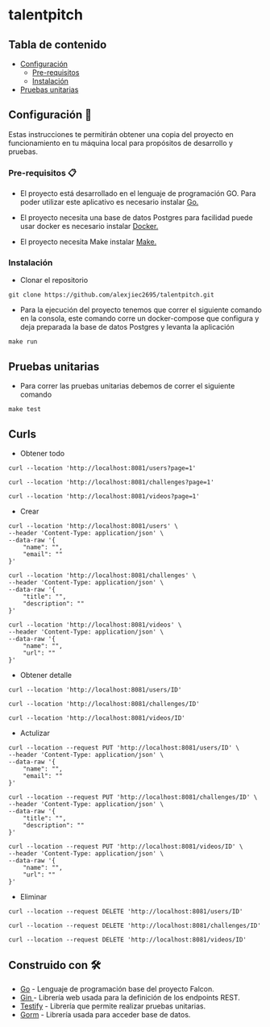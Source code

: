 # talentpitch

## Tabla de contenido

* [Configuración](#Configuración)
    * [Pre-requisitos ](#Pre-requisitos)
    * [Instalación](#Instalación)
* [Pruebas unitarias](#Pruebas_unitarias)

## Configuración 🚀

Estas instrucciones te permitirán obtener una copia del proyecto en funcionamiento en tu máquina local para propósitos
de desarrollo y pruebas.

### Pre-requisitos 📋

* El proyecto está desarrollado en el lenguaje de programación GO. Para poder utilizar este aplicativo es necesario
  instalar [Go.](https://golang.org/doc/install)

* El proyecto necesita una base de datos Postgres para facilidad puede usar docker es necesario
  instalar [Docker.](https://docs.docker.com/engine/install/)

* El proyecto necesita Make 
  instalar [Make.](https://www.gnu.org/software/make/)

### Instalación

* Clonar el repositorio

````
git clone https://github.com/alexjiec2695/talentpitch.git
````

* Para la ejecución del proyecto tenemos que correr el siguiente comando en la consola, este comando corre un
  docker-compose que configura y deja preparada la base de datos Postgres y levanta la aplicación

```
make run
```

## Pruebas unitarias

* Para correr las pruebas unitarias debemos de correr el siguiente comando

```
make test
```

## Curls

* Obtener todo

````
curl --location 'http://localhost:8081/users?page=1'

curl --location 'http://localhost:8081/challenges?page=1'

curl --location 'http://localhost:8081/videos?page=1'
````

* Crear

````
curl --location 'http://localhost:8081/users' \
--header 'Content-Type: application/json' \
--data-raw '{
    "name": "",
    "email": ""
}'

curl --location 'http://localhost:8081/challenges' \
--header 'Content-Type: application/json' \
--data-raw '{
    "title": "",
    "description": ""
}'

curl --location 'http://localhost:8081/videos' \
--header 'Content-Type: application/json' \
--data-raw '{
    "name": "",
    "url": ""
}'
````

* Obtener detalle

````
curl --location 'http://localhost:8081/users/ID'

curl --location 'http://localhost:8081/challenges/ID'

curl --location 'http://localhost:8081/videos/ID'
````

* Actulizar

````
curl --location --request PUT 'http://localhost:8081/users/ID' \
--header 'Content-Type: application/json' \
--data-raw '{
    "name": "",
    "email": ""
}'

curl --location --request PUT 'http://localhost:8081/challenges/ID' \
--header 'Content-Type: application/json' \
--data-raw '{
    "title": "",
    "description": ""
}'

curl --location --request PUT 'http://localhost:8081/videos/ID' \
--header 'Content-Type: application/json' \
--data-raw '{
    "name": "",
    "url": ""
}'
````

* Eliminar

````
curl --location --request DELETE 'http://localhost:8081/users/ID'

curl --location --request DELETE 'http://localhost:8081/challenges/ID'

curl --location --request DELETE 'http://localhost:8081/videos/ID'
````

## Construido con 🛠️

* [Go](https://golang.org/) - Lenguaje de programación base del proyecto Falcon.
* [Gin ](https://github.com/gin-gonic/gin) - Librería web usada para la definición de los endpoints REST.
* [Testify](https://github.com/stretchr/testify) - Librería que permite realizar pruebas unitarias.
* [Gorm](https://gorm.io/index.html) - Librería usada para acceder base de datos.

